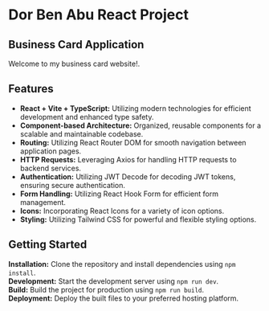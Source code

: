 # Dor Ben Abu React Project

## Business Card Application

Welcome to my business card website!.

## Features

- **React + Vite + TypeScript:** Utilizing modern technologies for efficient development and enhanced type safety.
- **Component-based Architecture:** Organized, reusable components for a scalable and maintainable codebase.
- **Routing:** Utilizing React Router DOM for smooth navigation between application pages.
- **HTTP Requests:** Leveraging Axios for handling HTTP requests to backend services.
- **Authentication:** Utilizing JWT Decode for decoding JWT tokens, ensuring secure authentication.
- **Form Handling:** Utilizing React Hook Form for efficient form management.
- **Icons:** Incorporating React Icons for a variety of icon options.
- **Styling:** Utilizing Tailwind CSS for powerful and flexible styling options.

## Getting Started

**Installation:** Clone the repository and install dependencies using `npm install`.  
**Development:** Start the development server using `npm run dev`.  
**Build:** Build the project for production using `npm run build`.  
**Deployment:** Deploy the built files to your preferred hosting platform.
